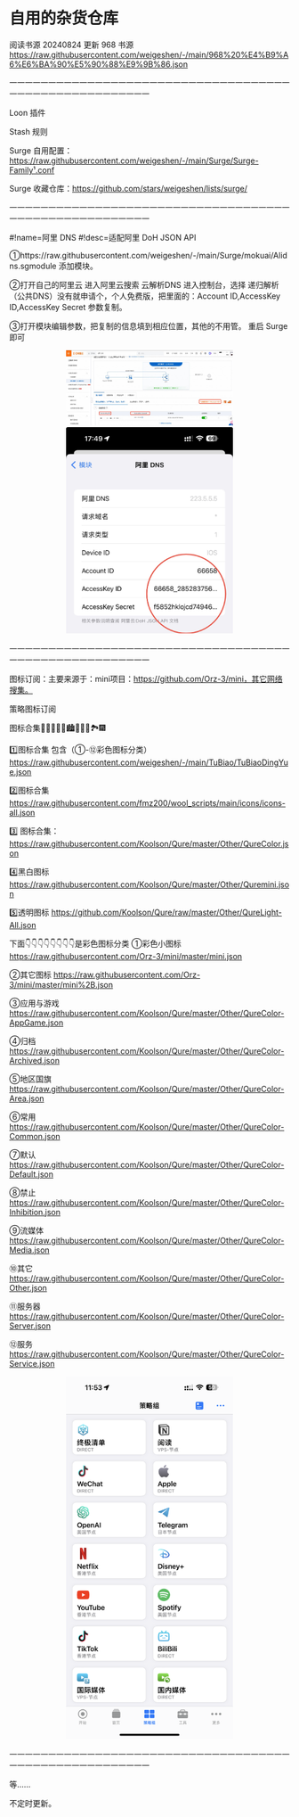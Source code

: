 # 自用的杂货仓库


阅读书源
20240824 更新 968 书源
https://raw.githubusercontent.com/weigeshen/-/main/968%20%E4%B9%A6%E6%BA%90%E5%90%88%E9%9B%86.json


一一一一一一一一一一一一一一一一一一一一一一一一一一一一一一一一一一一一一一一一一一一一一一一一一一一一一一

 Loon 插件


Stash 规则



Surge 自用配置：https://raw.githubusercontent.com/weigeshen/-/main/Surge/Surge-Family¹.conf

Surge 收藏仓库：https://github.com/stars/weigeshen/lists/surge/


一一一一一一一一一一一一一一一一一一一一一一一一一一一一一一一一一一一一一一一一一一一一一一一一一一一一一一

#!name=阿里 DNS
#!desc=适配阿里 DoH JSON API

①https://raw.githubusercontent.com/weigeshen/-/main/Surge/mokuai/Alidns.sgmodule
添加模块。

②打开自己的阿里云 进入阿里云搜索 云解析DNS 进入控制台，选择 递归解析（公共DNS）没有就申请个，个人免费版，把里面的：Account ID,AccessKey ID,AccessKey Secret 参数复制。

③打开模块编辑参数，把复制的信息填到相应位置，其他的不用管。 重启 Surge 即可


<p align="center">
<img src="https://raw.githubusercontent.com/weigeshen/-/main/Surge/TuPian/IMG_4589.jpeg" width="300"></img>
<img src="https://raw.githubusercontent.com/weigeshen/-/main/Surge/TuPian/IMG_4591.jpeg" width="300"></img>
</p>

一一一一一一一一一一一一一一一一一一一一一一一一一一一一一一一一一一一一一一一一一一一一一一一一一一一一一一

图标订阅：主要来源于：mini项目：https://github.com/Orz-3/mini，其它网络搜集。

策略图标订阅

图标合集🌄🌆🌁🗾🌠🏙️🎑🎇🌃🏞️🎆

1️⃣图标合集 包含（①-⑫彩色图标分类）https://raw.githubusercontent.com/weigeshen/-/main/TuBiao/TuBiaoDingYue.json

2️⃣图标合集 https://raw.githubusercontent.com/fmz200/wool_scripts/main/icons/icons-all.json

3️⃣ 图标合集：https://raw.githubusercontent.com/Koolson/Qure/master/Other/QureColor.json

4️⃣黑白图标 https://raw.githubusercontent.com/Koolson/Qure/master/Other/Quremini.json

5️⃣透明图标 https://github.com/Koolson/Qure/raw/master/Other/QureLight-All.json

下面👇👇👇👇👇👇👇👇是彩色图标分类
①彩色小图标 https://raw.githubusercontent.com/Orz-3/mini/master/mini.json

②其它图标 https://raw.githubusercontent.com/Orz-3/mini/master/mini%2B.json

③应用与游戏 https://raw.githubusercontent.com/Koolson/Qure/master/Other/QureColor-AppGame.json

④归档 https://raw.githubusercontent.com/Koolson/Qure/master/Other/QureColor-Archived.json

⑤地区国旗 https://raw.githubusercontent.com/Koolson/Qure/master/Other/QureColor-Area.json

⑥常用 https://raw.githubusercontent.com/Koolson/Qure/master/Other/QureColor-Common.json

⑦默认 https://raw.githubusercontent.com/Koolson/Qure/master/Other/QureColor-Default.json

⑧禁止 https://raw.githubusercontent.com/Koolson/Qure/master/Other/QureColor-Inhibition.json

⑨流媒体 https://raw.githubusercontent.com/Koolson/Qure/master/Other/QureColor-Media.json

⑩其它 https://raw.githubusercontent.com/Koolson/Qure/master/Other/QureColor-Other.json

⑪服务器 https://raw.githubusercontent.com/Koolson/Qure/master/Other/QureColor-Server.json

⑫服务 https://raw.githubusercontent.com/Koolson/Qure/master/Other/QureColor-Service.json

<p align="center">
<img src="https://raw.githubusercontent.com/weigeshen/-/main/Surge/TuPian/IMG_4635.png" width="300"></img>
</p>
一一一一一一一一一一一一一一一一一一一一一一一一一一一一一一一一一一一一一一一一一一一一一一一一一一一一一一

等……


不定时更新。
